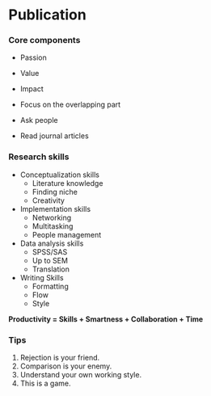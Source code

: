 # Publication

### Core components

- Passion
- Value
- Impact


- Focus on the overlapping part
- Ask people
- Read journal articles  


### Research skills

- Conceptualization skills
    - Literature knowledge
    - Finding niche
    - Creativity
- Implementation skills
    - Networking
    - Multitasking
    - People management
- Data analysis skills
    - SPSS/SAS
    - Up to SEM
    - Translation
- Writing Skills
    - Formatting
    - Flow
    - Style
    

**Productivity = Skills + Smartness + Collaboration + Time**

### Tips
1. Rejection is your friend.
2. Comparison is your enemy.
3. Understand your own working style.
4. This is a game.

